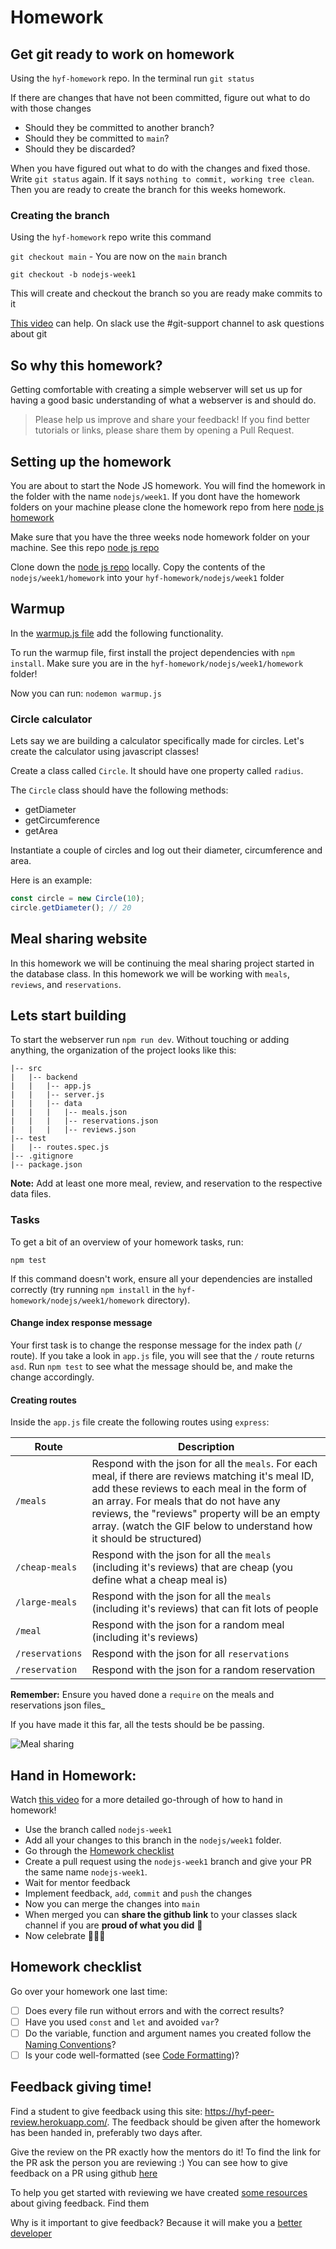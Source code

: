 # Homework

## Get git ready to work on homework

Using the `hyf-homework` repo. In the terminal run `git status`

If there are changes that have not been committed, figure out what to do with those changes

- Should they be committed to another branch?
- Should they be committed to `main`?
- Should they be discarded?

When you have figured out what to do with the changes and fixed those. Write `git status` again. If it says `nothing to commit, working tree clean`. Then you are ready to create the branch for this weeks homework.

### Creating the branch

Using the `hyf-homework` repo write this command

`git checkout main` - You are now on the `main` branch

`git checkout -b nodejs-week1`

This will create and checkout the branch so you are ready make commits to it

[This video](https://www.youtube.com/watch?v=XYlgh9hSWtw) can help. On slack use the #git-support channel to ask questions about git

## So why this homework?

Getting comfortable with creating a simple webserver will set us up for having a good basic understanding of what a webserver is and should do.

> Please help us improve and share your feedback! If you find better tutorials or links, please share them by opening a Pull Request.

## Setting up the homework

You are about to start the Node JS homework. You will find the homework in the folder with the name `nodejs/week1`.
If you dont have the homework folders on your machine please clone the homework repo from here [node js homework](https://github.com/HackYourFuture-CPH/hyf-homework)

Make sure that you have the three weeks node homework folder on your machine.
See this repo [node js repo](https://github.com/HackYourFuture-CPH/hyf-homework-template/tree/main/nodejs)

Clone down the [node js repo](https://github.com/HackYourFuture-CPH/node.js) locally. Copy the contents of the `nodejs/week1/homework` into your `hyf-homework/nodejs/week1` folder

## Warmup

In the [warmup.js file](https://github.com/HackYourFuture-CPH/node.js/blob/main/week1/homework/warmup.js) add the following functionality.

To run the warmup file, first install the project dependencies with `npm install`. Make sure you are in the `hyf-homework/nodejs/week1/homework` folder!

Now you can run: `nodemon warmup.js`

### Circle calculator

Lets say we are building a calculator specifically made for circles. Let's create the calculator using javascript classes!

Create a class called `Circle`. It should have one property called `radius`.

The `Circle` class should have the following methods:

- getDiameter
- getCircumference
- getArea

Instantiate a couple of circles and log out their diameter, circumference and area.

Here is an example:

```js
const circle = new Circle(10);
circle.getDiameter(); // 20
```

## Meal sharing website

In this homework we will be continuing the meal sharing project started in the database class. In this homework we will be working with `meals`, `reviews`, and `reservations`.

## Lets start building

To start the webserver run `npm run dev`. Without touching or adding anything, the organization of the project looks like this:

```
|-- src
|   |-- backend
|   |   |-- app.js
|   |   |-- server.js
|   |   |-- data
|   |   |   |-- meals.json
|   |   |   |-- reservations.json
|   |   |   |-- reviews.json
|-- test
|   |-- routes.spec.js
|-- .gitignore
|-- package.json
```

**Note:** Add at least one more meal, review, and reservation to the respective data files.

### Tasks

To get a bit of an overview of your homework tasks, run:

`npm test`

If this command doesn't work, ensure all your dependencies are installed correctly (try running `npm install` in the `hyf-homework/nodejs/week1/homework` directory).

#### Change index response message

Your first task is to change the response message for the index path (`/` route). If you take a look in `app.js` file, you will see that the `/` route returns `asd`. Run `npm test` to see what the message should be, and make the change accordingly.

#### Creating routes

Inside the `app.js` file create the following routes using `express`:

| Route             | Description                                                                                                                                                                                                                                                                                                          |
| ----------------- | -------------------------------------------------------------------------------------------------------------------------------------------------------------------------------------------------------------------------------------------------------------------------------------------------------------------- |
| `/meals`          | Respond with the json for all the `meals`. For each meal, if there are reviews matching it's meal ID, add these reviews to each meal in the form of an array. For meals that do not have any reviews, the "reviews" property will be an empty array. (watch the GIF below to understand how it should be structured) |
| `/cheap-meals`    | Respond with the json for all the `meals` (including it's reviews) that are cheap (you define what a cheap meal is)                                                                                                                                                                                                  |
| `/large-meals`    | Respond with the json for all the `meals` (including it's reviews) that can fit lots of people                                                                                                                                                                                                                       |
| `/meal`           | Respond with the json for a random meal (including it's reviews)                                                                                                                                                                                                                                                     |
| `/reservations`   | Respond with the json for all `reservations`                                                                                                                                                                                                                                                                         |
| `/reservation` | Respond with the json for a random reservation                                                                                                                                                                                                                                                                       |

**Remember:** Ensure you haved done a `require` on the meals and reservations json files\_

If you have made it this far, all the tests should be be passing.

![Meal sharing](https://github.com/HackYourFuture-CPH/node.js/blob/main/week1/assets/meal-sharing.gif)

## Hand in Homework:

Watch [this video](https://www.youtube.com/watch?v=XYlgh9hSWtw) for a more detailed go-through of how to hand in homework!

- Use the branch called `nodejs-week1`
- Add all your changes to this branch in the `nodejs/week1` folder.
- Go through the [Homework checklist](#homework-checklist)
- Create a pull request using the `nodejs-week1` branch and give your PR the same name  `nodejs-week1`. 
- Wait for mentor feedback
- Implement feedback, `add`, `commit` and `push` the changes
- Now you can merge the changes into `main`
- When merged you can **share the github link** to your classes slack channel if you are **proud of what you did** 💪
- Now celebrate 🎉🎉🎉

## Homework checklist

Go over your homework one last time:

- [ ] Does every file run without errors and with the correct results?
- [ ] Have you used `const` and `let` and avoided `var`?
- [ ] Do the variable, function and argument names you created follow the [Naming Conventions](https://github.com/HackYourFuture/fundamentals/blob/main/fundamentals/naming_conventions.md)?
- [ ] Is your code well-formatted (see [Code Formatting](https://github.com/HackYourFuture/fundamentals/blob/main/fundamentals/naming_conventions.md))?

## Feedback giving time!

Find a student to give feedback using this site: https://hyf-peer-review.herokuapp.com/. The feedback should be given after the homework has been handed in, preferably two days after.

Give the review on the PR exactly how the mentors do it! To find the link for the PR ask the person you are reviewing :) You can see how to give feedback on a PR using github [here](https://docs.github.com/en/github/collaborating-with-issues-and-pull-requests/commenting-on-a-pull-request)

To help you get started with reviewing we have created [some resources](https://github.com/HackYourFuture-CPH/curriculum/tree/main/review) about giving feedback. Find them

Why is it important to give feedback? Because it will make you a [better](https://www.brightspot.com/blog/developer-life-5-reasons-why-the-code-review-process-is-critical-for-developers) [developer](https://www.sitepoint.com/the-importance-of-code-reviews/)
